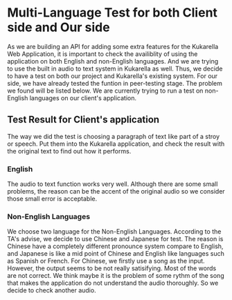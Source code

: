 # Multi-Language Test for both Client side and Our side
As we are building an API for adding some extra features for the Kukarella Web Application, it is important to check the availiblity of using the application on both English and non-English languages. And we are trying to use the built in audio to text system in Kukarella as well. Thus, we decide to have a test on both our project and Kukarella's existing system. For our side, we have already tested the funtion in peer-testing stage. The problem we found will be listed below. We are currently trying to run a test on non-English languages on our client's application.
## Test Result for Client's application
The way we did the test is choosing a paragraph of text like part of a stroy or speech. Put them into the Kukarella application, and check the result with the original text to find out how it performs. 
### English
The audio to text function works very well. Although there are some small problems, the reason can be the accent of the original audio so we consider those small error is acceptable.
### Non-English Languages
We choose two language for the Non-English Languages. According to the TA's advise, we decide to use Chinese and Japanese for test. The reason is Chinese have a completely different pronounce system compare to English, and Japanese is like a mid point of Chinese and English like languages such as Spanish or French. For Chinese, we firstly use a song as the input. However, the output seems to be not really satisifying. Most of the words are not correct. We think maybe it is the problem of some rythm of the song that makes the application do not understand the audio thoroughly. So we decide to check another audio.